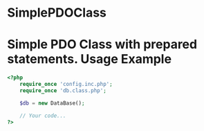 SimplePDOClass
==============

Simple PDO Class with prepared statements.
Usage Example
=============
```php
<?php
	require_once 'config.inc.php';
	require_once 'db.class.php';

	$db = new DataBase();

	// Your code...
?>
```
